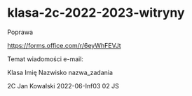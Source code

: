 # klasa-2c-2022-2023-witryny


Poprawa

https://forms.office.com/r/6eyWhFEVJt


Temat wiadomości e-mail:

Klasa Imię Nazwisko nazwa_zadania

2C Jan Kowalski 2022-06-Inf03 02 JS
